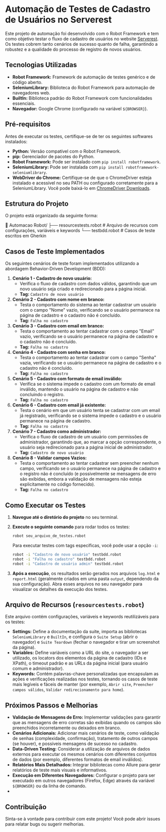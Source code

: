 # Automação de Testes de Cadastro de Usuários no Serverest

Este projeto de automação foi desenvolvido com o Robot Framework e tem como objetivo testar o fluxo de cadastro de usuários no website [Serverest](https://front.serverest.dev/cadastrarusuarios). Os testes cobrem tanto cenários de sucesso quanto de falha, garantindo a robustez e a qualidade do processo de registro de novos usuários.

## Tecnologias Utilizadas

* **Robot Framework:** Framework de automação de testes genérico e de código aberto.
* **SeleniumLibrary:** Biblioteca do Robot Framework para automação de navegadores web.
* **BuiltIn:** Biblioteca padrão do Robot Framework com funcionalidades essenciais.
* **Navegador:** Google Chrome (configurado na variável `${BROWSER}`).

## Pré-requisitos

Antes de executar os testes, certifique-se de ter os seguintes softwares instalados:

* **Python:** Versão compatível com o Robot Framework.
* **pip:** Gerenciador de pacotes do Python.
* **Robot Framework:** Pode ser instalado com `pip install robotframework`.
* **SeleniumLibrary:** Pode ser instalada com `pip install robotframework-seleniumlibrary`.
* **WebDriver do Chrome:** Certifique-se de que o ChromeDriver esteja instalado e acessível no seu PATH ou configurado corretamente para a SeleniumLibrary. Você pode baixá-lo em [ChromeDriver Downloads](https://chromedriver.chromium.org/downloads).

## Estrutura do Projeto

O projeto está organizado da seguinte forma:


📁 Automacao Robot/
├── resourcestests.robot   # Arquivo de recursos com configurações, variáveis e keywords
└── testbdd.robot          # Casos de teste escritos em Gherkin




## Casos de Teste Implementados

Os seguintes cenários de teste foram implementados utilizando a abordagem Behavior-Driven Development (BDD):

1.  **Cenário 1 - Cadastro de novo usuário:**
    * Verifica o fluxo de cadastro com dados válidos, garantindo que um novo usuário seja criado e redirecionado para a página inicial.
    * **Tag:** `Cadastro de novo usuário`
2.  **Cenário 2 - Cadastro com nome em branco:**
    * Testa o comportamento do sistema ao tentar cadastrar um usuário com o campo "Nome" vazio, verificando se o usuário permanece na página de cadastro e o cadastro não é concluído.
    * **Tag:** `Falha no cadastro`
3.  **Cenário 3 - Cadastro com email em branco:**
    * Testa o comportamento ao tentar cadastrar com o campo "Email" vazio, verificando se o usuário permanece na página de cadastro e o cadastro não é concluído.
    * **Tag:** `Falha no cadastro`
4.  **Cenário 4 - Cadastro com senha em branco:**
    * Testa o comportamento ao tentar cadastrar com o campo "Senha" vazia, verificando se o usuário permanece na página de cadastro e o cadastro não é concluído.
    * **Tag:** `Falha no cadastro`
5.  **Cenário 5 - Cadastro com formato de email inválido:**
    * Verifica se o sistema impede o cadastro com um formato de email inválido, mantendo o usuário na página de cadastro e não concluindo o registro.
    * **Tag:** `Falha no cadastro`
6.  **Cenário 6 - Cadastro com email já existente:**
    * Testa o cenário em que um usuário tenta se cadastrar com um email já registrado, verificando se o sistema impede o cadastro e o usuário permanece na página de cadastro.
    * **Tag:** `Falha no cadastro`
7.  **Cenário 7 - Cadastro como administrador:**
    * Verifica o fluxo de cadastro de um usuário com permissões de administrador, garantindo que, ao marcar a opção correspondente, o usuário seja redirecionado para a página inicial de administrador.
    * **Tag:** `Cadastro de novo usuário`
9.  **Cenário 8 - Validar campos Vazios:**
    * Testa o comportamento ao tentar cadastrar sem preencher nenhum campo, verificando se o usuário permanece na página de cadastro e o registro não é concluído (e possivelmente se mensagens de erro são exibidas, embora a validação de mensagens não esteja explicitamente no código fornecido).
    * **Tag:** `Falha no cadastro`

## Como Executar os Testes

1.  **Navegue até o diretório do projeto** no seu terminal.
2.  **Execute o seguinte comando** para rodar todos os testes:

    ```bash
    robot seu_arquivo_de_testes.robot
    ```

    Para executar testes com tags específicas, você pode usar a opção `-i`:

    ```bash
    robot -i "Cadastro de novo usuário" testbdd.robot
    robot -i "Falha no cadastro" testbdd.robot
    robot -i "Cadastro de usuário admin" testbdd.robot
    ```

3.  **Após a execução**, os resultados serão gerados nos arquivos `log.html` e `report.html` (geralmente criados em uma pasta `output`, dependendo da sua configuração). Abra esses arquivos no seu navegador para visualizar os detalhes da execução dos testes.

## Arquivo de Recursos (`resourcestests.robot`)

Este arquivo contém configurações, variáveis e keywords reutilizáveis para os testes:

* **Settings:** Define a documentação da suite, importa as bibliotecas `SeleniumLibrary` e `BuiltIn`, e configura o `Suite Setup` (abrir o navegador) e `Suite Teardown` (fechar o navegador e tirar um screenshot da página).
* **Variables:** Define variáveis como a URL do site, o navegador a ser utilizado, os locators dos elementos da página de cadastro (IDs e XPath), o timeout padrão e as URLs da página inicial (para usuário comum e administrador).
* **Keywords:** Contém palavras-chave personalizadas que encapsulam as ações e verificações realizadas nos testes, tornando os casos de teste mais legíveis e fáceis de manter (por exemplo, `Abrir site`, `Preencher campos válidos`, `Validar redirecionamento para home`).

## Próximos Passos e Melhorias

* **Validação de Mensagens de Erro:** Implementar validações para garantir que as mensagens de erro corretas são exibidas quando os campos são preenchidos incorretamente ou deixados em branco.
* **Cenários Adicionais:** Adicionar mais cenários de teste, como validação de senhas (complexidade, confirmação), tratamento de outros campos (se houver), e possíveis mensagens de sucesso no cadastro.
* **Data-Driven Testing:** Considerar a utilização de arquivos de dados externos para executar os mesmos cenários com diferentes conjuntos de dados (por exemplo, diferentes formatos de email inválidos).
* **Relatórios Mais Detalhados:** Integrar bibliotecas como Allure para gerar relatórios de teste mais visuais e informativos.
* **Execução em Diferentes Navegadores:** Configurar o projeto para ser executado em outros navegadores (Firefox, Edge) através da variável `${BROWSER}` ou da linha de comando.
* 

## Contribuição

Sinta-se à vontade para contribuir com este projeto! Você pode abrir issues para relatar bugs ou sugerir melhorias.

